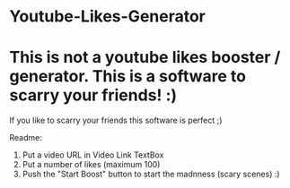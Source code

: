 # Youtube-Likes-Generator
# This is not a youtube likes booster / generator. This is a software to scarry your friends! :)
If you like to scarry your friends this software is perfect ;)



Readme:
1. Put a video URL in Video Link TextBox
2. Put a number of likes (maximum 100)
3. Push the "Start Boost" button to start the madnness (scary scenes) :)
